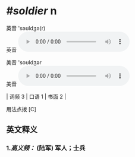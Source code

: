 # ***\#soldier*** n
英音 'səʊldʒə(r)  
英音
<audio src="./media/soldier-B.aac" controls="controls"></audio>

美音 'soʊldʒər  
美音
<audio src="./media/soldier.aac" controls="controls"></audio>



| 词频 3 | 口语 1 | 书面 2 |  

用法点拨  [C]

英文释义
---
### 1.*高义频：* **(陆军) 军人；士兵**  


